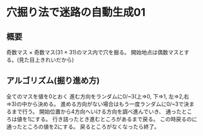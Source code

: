 # 穴掘り法で迷路の自動生成01
## 概要
奇数マス × 奇数マス(31 × 31)のマス内で穴を掘る。
開始地点は偶数マスとする。(見た目上きれいだから)
## アルゴリズム(掘り進め方)
全てのマスを値を0とおく
進む方向をランダムに0/~3(上=>0, 下=>1, 左=>2,右=>3)の中から決める。
進める方向がない場合はもう一度ランダムに0/~3で決まるまで行う。
開始位置から4方向へいける方向を調べ進んでいき、
通ったところは値を1にする。
行き詰ったとき進むところがあるまで戻る。
この時戻るのに通ったところの値を2にする。
戻るところがなくなったら終了。
